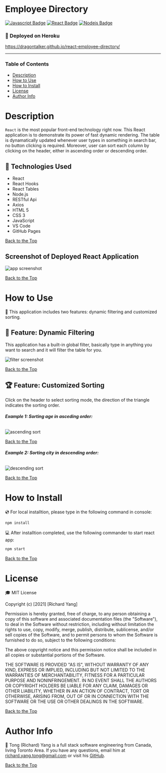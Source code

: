 # **Employee Directory**

[![Javascript Badge](https://img.shields.io/badge/-Javascript-F0DB4F?style=for-the-badge&labelColor=black&logo=javascript&logoColor=F0DB4F)](#) [![React Badge](https://img.shields.io/badge/-React-61DBFB?style=for-the-badge&labelColor=black&logo=react&logoColor=61DBFB)](#) [![Nodejs Badge](https://img.shields.io/badge/-Node.js-3C873A?style=for-the-badge&labelColor=black&logo=node.js&logoColor=3C873A)](#)

### :rocket: **Deployed on Heroku**

https://dragontalker.github.io/react-employee-directory/

---

### **Table of Contents**

- [Description](#description)
- [How to Use](#how-to-use)
- [How to Install](#how-to-install)
- [License](#license)
- [Author Info](#author-info)

# Description

`React` is the most popular front-end technology right now. This React application is to demonstrate its power of fast dynamic rendering. The table is dynamatically updated whenever user types in something in search bar, no button clicking is required. Moreover, user can sort each column by clicking on the header, either in ascending order or descending order.

## :wrench: **Technologies Used**

- React
- React Hooks
- React Tables
- Node.js
- RESTful Api
- Axios
- HTML 5
- CSS 3
- JavaScript
- VS Code
- GitHub Pages

[Back to the Top](#employee-directory)

## **Screenshot of Deployed React Application**

![app screenshot](./Assets/screenshot.png)

[Back to the Top](#employee-directory)

# How to Use

:crystal_ball: This application includes two features: dynamic filtering and customized sorting.

## :eyes: Feature: Dynamic Filtering

This application has a built-in global filter, basically type in anything you want to search and it will filter the table for you.

![filter screenshot](./Assets/filter.png)

[Back to the Top](#employee-directory)

## :trophy: Feature: Customized Sorting

Click on the header to select sorting mode, the direction of the triangle indicates the sorting order.

###### **Example 1: Sorting age in asceding order:**

![ascending sort](./Assets/sort_age.png)

[Back to the Top](#employee-directory)

###### **Example 2: Sorting city in descending order:**

![descending sort](./Assets/sort_city.png)

[Back to the Top](#employee-directory)

# How to Install

:cd: For local installtion, please type in the following command in console:

```bash
npm install
```

:computer: After installtion completed, use the following commander to start react app:

```bash
npm start
```

[Back to the Top](#employee-directory)

# License

:mortar_board: MIT License

Copyright (c) [2021] [Richard Yang]

Permission is hereby granted, free of charge, to any person obtaining a copy of this software and associated documentation files (the "Software"), to deal in the Software without restriction, including without limitation the rights to use, copy, modify, merge, publish, distribute, sublicense, and/or sell copies of the Software, and to permit persons to whom the Software is furnished to do so, subject to the following conditions:

The above copyright notice and this permission notice shall be included in all copies or substantial portions of the Software.

THE SOFTWARE IS PROVIDED "AS IS", WITHOUT WARRANTY OF ANY KIND, EXPRESS OR IMPLIED, INCLUDING BUT NOT LIMITED TO THE WARRANTIES OF MERCHANTABILITY, FITNESS FOR A PARTICULAR PURPOSE AND NONINFRINGEMENT. IN NO EVENT SHALL THE AUTHORS OR COPYRIGHT HOLDERS BE LIABLE FOR ANY CLAIM, DAMAGES OR OTHER LIABILITY, WHETHER IN AN ACTION OF CONTRACT, TORT OR OTHERWISE, ARISING FROM, OUT OF OR IN CONNECTION WITH THE SOFTWARE OR THE USE OR OTHER DEALINGS IN THE SOFTWARE.

[Back to the Top](#employee-directory)

# Author Info

:space_invader: Tong (Richard) Yang is a full stack software engineering from Canada, living Toronto Area. If you have any questions, email him at richard.yang.tong@gmail.com or visit his [GitHub](https://github.com/Dragontalker).

[Back to the Top](#employee-directory)
